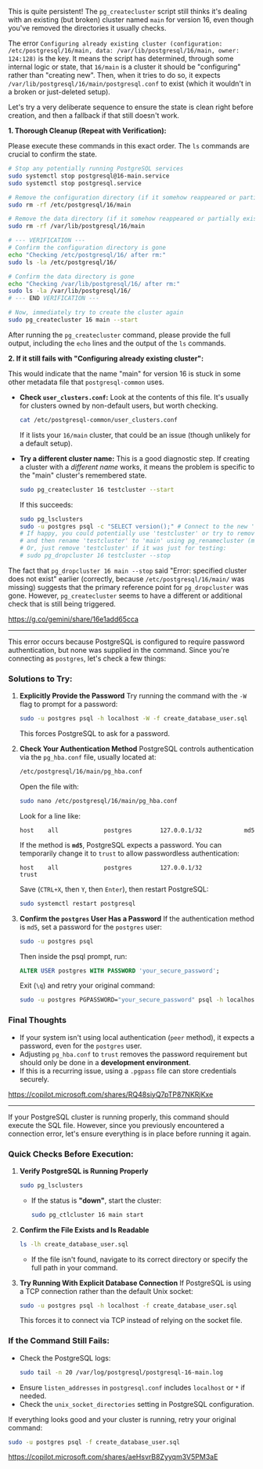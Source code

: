This is quite persistent\! The `pg_createcluster` script still thinks it's dealing with an existing (but broken) cluster named `main` for version 16, even though you've removed the directories it usually checks.

The error `Configuring already existing cluster (configuration: /etc/postgresql/16/main, data: /var/lib/postgresql/16/main, owner: 124:128)` is the key. It means the script has determined, through some internal logic or state, that `16/main` is a cluster it should be "configuring" rather than "creating new". Then, when it tries to do so, it expects `/var/lib/postgresql/16/main/postgresql.conf` to exist (which it wouldn't in a broken or just-deleted setup).

Let's try a very deliberate sequence to ensure the state is clean right before creation, and then a fallback if that still doesn't work.

**1. Thorough Cleanup (Repeat with Verification):**

Please execute these commands in this exact order. The `ls` commands are crucial to confirm the state.

```bash
# Stop any potentially running PostgreSQL services
sudo systemctl stop postgresql@16-main.service
sudo systemctl stop postgresql.service

# Remove the configuration directory (if it somehow reappeared or partially exists)
sudo rm -rf /etc/postgresql/16/main

# Remove the data directory (if it somehow reappeared or partially exists)
sudo rm -rf /var/lib/postgresql/16/main

# --- VERIFICATION ---
# Confirm the configuration directory is gone
echo "Checking /etc/postgresql/16/ after rm:"
sudo ls -la /etc/postgresql/16/

# Confirm the data directory is gone
echo "Checking /var/lib/postgresql/16/ after rm:"
sudo ls -la /var/lib/postgresql/16/
# --- END VERIFICATION ---

# Now, immediately try to create the cluster again
sudo pg_createcluster 16 main --start
```

After running the `pg_createcluster` command, please provide the full output, including the `echo` lines and the output of the `ls` commands.

**2. If it still fails with "Configuring already existing cluster":**

This would indicate that the name "main" for version 16 is stuck in some other metadata file that `postgresql-common` uses.

  * **Check `user_clusters.conf`:**
    Look at the contents of this file. It's usually for clusters owned by non-default users, but worth checking.

    ```bash
    cat /etc/postgresql-common/user_clusters.conf
    ```

    If it lists your `16/main` cluster, that could be an issue (though unlikely for a default setup).

  * **Try a different cluster name:**
    This is a good diagnostic step. If creating a cluster with a *different name* works, it means the problem is specific to the "main" cluster's remembered state.

    ```bash
    sudo pg_createcluster 16 testcluster --start
    ```

    If this succeeds:

    ```bash
    sudo pg_lsclusters
    sudo -u postgres psql -c "SELECT version();" # Connect to the new 'testcluster'
    # If happy, you could potentially use 'testcluster' or try to remove 'main' again
    # and then rename 'testcluster' to 'main' using pg_renamecluster (more advanced).
    # Or, just remove 'testcluster' if it was just for testing:
    # sudo pg_dropcluster 16 testcluster --stop
    ```

The fact that `pg_dropcluster 16 main --stop` said "Error: specified cluster does not exist" earlier (correctly, because `/etc/postgresql/16/main/` was missing) suggests that the primary reference point for `pg_dropcluster` was gone. However, `pg_createcluster` seems to have a different or additional check that is still being triggered.

https://g.co/gemini/share/16e1add65cca

---
This error occurs because PostgreSQL is configured to require password authentication, but none was supplied in the command. Since you're connecting as `postgres`, let's check a few things:

### **Solutions to Try:**
1. **Explicitly Provide the Password**
   Try running the command with the `-W` flag to prompt for a password:
   ```bash
   sudo -u postgres psql -h localhost -W -f create_database_user.sql
   ```
   This forces PostgreSQL to ask for a password.

2. **Check Your Authentication Method**
   PostgreSQL controls authentication via the `pg_hba.conf` file, usually located at:
   ```bash
   /etc/postgresql/16/main/pg_hba.conf
   ```
   Open the file with:
   ```bash
   sudo nano /etc/postgresql/16/main/pg_hba.conf
   ```
   Look for a line like:
   ```
   host    all             postgres        127.0.0.1/32            md5
   ```
   If the method is **`md5`**, PostgreSQL expects a password. You can temporarily change it to `trust` to allow passwordless authentication:
   ```
   host    all             postgres        127.0.0.1/32            trust
   ```
   Save (`CTRL+X`, then `Y`, then `Enter`), then restart PostgreSQL:
   ```bash
   sudo systemctl restart postgresql
   ```

3. **Confirm the `postgres` User Has a Password**
   If the authentication method is `md5`, set a password for the `postgres` user:
   ```bash
   sudo -u postgres psql
   ```
   Then inside the psql prompt, run:
   ```sql
   ALTER USER postgres WITH PASSWORD 'your_secure_password';
   ```
   Exit (`\q`) and retry your original command:
   ```bash
   sudo -u postgres PGPASSWORD="your_secure_password" psql -h localhost -f create_database_user.sql
   ```

### **Final Thoughts**
- If your system isn't using local authentication (`peer` method), it expects a password, even for the `postgres` user.
- Adjusting `pg_hba.conf` to `trust` removes the password requirement but should only be done in a **development environment**.
- If this is a recurring issue, using a `.pgpass` file can store credentials securely.

https://copilot.microsoft.com/shares/RQ48siyQ7pTP87NKRjKxe

---
If your PostgreSQL cluster is running properly, this command should execute the SQL file. However, since you previously encountered a connection error, let's ensure everything is in place before running it again.

### Quick Checks Before Execution:
1. **Verify PostgreSQL is Running Properly**
   ```bash
   sudo pg_lsclusters
   ```
   - If the status is **"down"**, start the cluster:
     ```bash
     sudo pg_ctlcluster 16 main start
     ```

2. **Confirm the File Exists and Is Readable**
   ```bash
   ls -lh create_database_user.sql
   ```
   - If the file isn't found, navigate to its correct directory or specify the full path in your command.

3. **Try Running With Explicit Database Connection**
   If PostgreSQL is using a TCP connection rather than the default Unix socket:
   ```bash
   sudo -u postgres psql -h localhost -f create_database_user.sql
   ```
   This forces it to connect via TCP instead of relying on the socket file.

### If the Command Still Fails:
- Check the PostgreSQL logs:
  ```bash
  sudo tail -n 20 /var/log/postgresql/postgresql-16-main.log
  ```
- Ensure `listen_addresses` in `postgresql.conf` includes `localhost` or `*` if needed.
- Check the `unix_socket_directories` setting in PostgreSQL configuration.

If everything looks good and your cluster is running, retry your original command:
```bash
sudo -u postgres psql -f create_database_user.sql
```

https://copilot.microsoft.com/shares/aeHsvrB8Zyyqm3V5PM3aE

